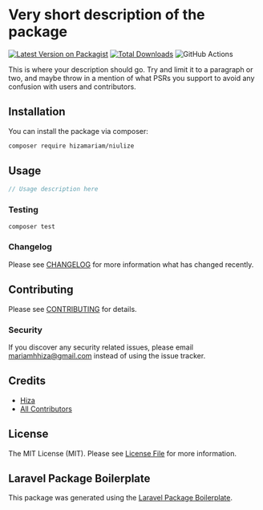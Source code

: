 # Very short description of the package

[![Latest Version on Packagist](https://img.shields.io/packagist/v/hizamariam/niulize.svg?style=flat-square)](https://packagist.org/packages/hizamariam/niulize)
[![Total Downloads](https://img.shields.io/packagist/dt/hizamariam/niulize.svg?style=flat-square)](https://packagist.org/packages/hizamariam/niulize)
![GitHub Actions](https://github.com/hizamariam/niulize/actions/workflows/main.yml/badge.svg)

This is where your description should go. Try and limit it to a paragraph or two, and maybe throw in a mention of what PSRs you support to avoid any confusion with users and contributors.

## Installation

You can install the package via composer:

```bash
composer require hizamariam/niulize
```

## Usage

```php
// Usage description here
```

### Testing

```bash
composer test
```

### Changelog

Please see [CHANGELOG](CHANGELOG.md) for more information what has changed recently.

## Contributing

Please see [CONTRIBUTING](CONTRIBUTING.md) for details.

### Security

If you discover any security related issues, please email mariamhhiza@gmail.com instead of using the issue tracker.

## Credits

-   [Hiza](https://github.com/hizamariam)
-   [All Contributors](../../contributors)

## License

The MIT License (MIT). Please see [License File](LICENSE.md) for more information.

## Laravel Package Boilerplate

This package was generated using the [Laravel Package Boilerplate](https://laravelpackageboilerplate.com).
